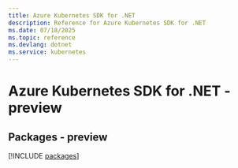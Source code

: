 ```yaml
---
title: Azure Kubernetes SDK for .NET
description: Reference for Azure Kubernetes SDK for .NET
ms.date: 07/18/2025
ms.topic: reference
ms.devlang: dotnet
ms.service: kubernetes
---
```

# Azure Kubernetes SDK for .NET - preview
## Packages - preview
[!INCLUDE [packages](kubernetes-index.md)]